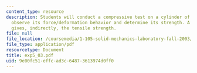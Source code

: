 ```yaml
---
content_type: resource
description: Students will conduct a compressive test on a cylinder of concrete to
  observe its force/deformation behavior and determine its strength. A second test
  gives, indirectly, the tensile strength.
file: null
file_location: /coursemedia/1-105-solid-mechanics-laboratory-fall-2003/9e00fc51effcad3c64873613974d0ff0_exp5_03.pdf
file_type: application/pdf
resourcetype: Document
title: exp5_03.pdf
uid: 9e00fc51-effc-ad3c-6487-3613974d0ff0
---
```


